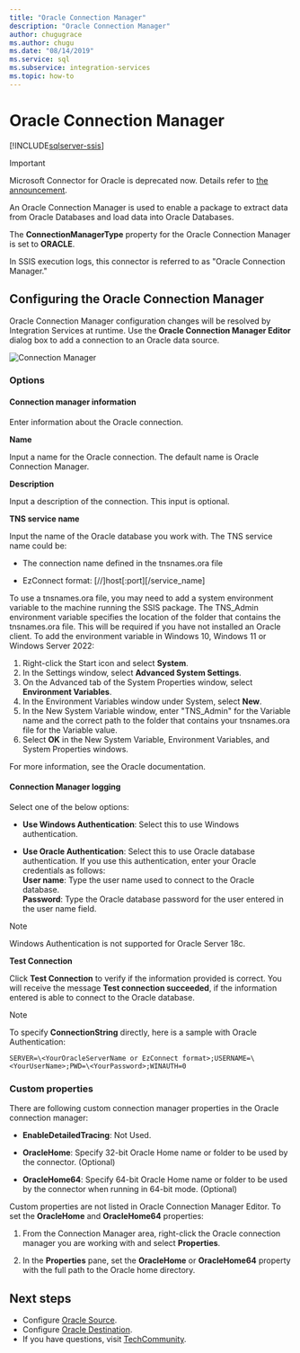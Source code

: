 ```yaml
---
title: "Oracle Connection Manager"
description: "Oracle Connection Manager"
author: chugugrace
ms.author: chugu
ms.date: "08/14/2019"
ms.service: sql
ms.subservice: integration-services
ms.topic: how-to
---
```

# Oracle Connection Manager

[!INCLUDE[sqlserver-ssis](../../includes/applies-to-version/sqlserver-ssis.md)]

> [!IMPORTANT]
> Microsoft Connector for Oracle is deprecated now. Details refer to [the announcement](https://www.microsoft.com/en-us/sql-server/blog/2025/01/21/sql-server-integration-services-ssis-microsoft-connector-for-oracle-deprecation/).

An Oracle Connection Manager is used to enable a package to extract data from Oracle Databases and load data into Oracle Databases.

The **ConnectionManagerType** property for the Oracle Connection Manager is set to **ORACLE**.

In SSIS execution logs, this connector is referred to as "Oracle Connection Manager."

## Configuring the Oracle Connection Manager

Oracle Connection Manager configuration changes will be resolved  by Integration Services at runtime. Use the **Oracle Connection Manager Editor** dialog box to add a connection to an Oracle data source.

![Connection Manager](media/oracle-connection-manager.png)

### Options

#### Connection manager information

Enter information about the Oracle connection.

**Name**

Input a name for the Oracle connection. The default name is Oracle Connection Manager. 

**Description** 

Input a description of the connection. This input is optional.

**TNS service name**

Input the name of the Oracle database you work with. The TNS service name could be:

- The connection name defined in the tnsnames.ora file

- EzConnect format: [//]host[:port][/service_name]

To use a tnsnames.ora file, you may need to add a system environment variable to the machine running the SSIS package. The TNS_Admin environment variable specifies the location of the folder that contains the tnsnames.ora file. This will be required if you have not installed an Oracle client. To add the environment variable in Windows 10, Windows 11 or Windows Server 2022: 

1. Right-click the Start icon and select **System**. 
2. In the Settings window, select **Advanced System Settings**. 
3. On the Advanced tab of the System Properties window, select **Environment Variables**.
4. In the Environment Variables window under System, select **New**. 
5. In the New System Variable window, enter "TNS_Admin" for the Variable name and the correct path to the folder that contains your tnsnames.ora file for the Variable value. 
6. Select **OK** in the New System Variable, Environment Variables, and System Properties windows. 

For more information, see the Oracle documentation.

#### Connection Manager logging

Select one of the below options:

- **Use Windows Authentication**: Select this to use Windows authentication.

- **Use Oracle Authentication**: Select this to use Oracle database authentication. If you use this authentication, enter your Oracle credentials as follows:  
	**User name**: Type the user name used to connect to the Oracle database.  
	**Password**: Type the Oracle database password for the user entered in the user name field.

> [!NOTE]
>
>Windows Authentication is not supported for Oracle Server 18c.

**Test Connection**

Click **Test Connection** to verify if the information provided is correct. You will receive the message **Test connection succeeded**, if the information entered is able to connect to the Oracle database.

> [!NOTE]
>
> To specify **ConnectionString** directly, here is a sample with Oracle Authentication:
>
> `SERVER=\<YourOracleServerName or EzConnect format>;USERNAME=\<YourUserName>;PWD=\<YourPassword>;WINAUTH=0`

### Custom properties

There are following custom connection manager properties in the Oracle connection manager:

- **EnableDetailedTracing**: Not Used.

- **OracleHome**: Specify 32-bit Oracle Home name or folder to be used by the connector. (Optional)

- **OracleHome64**: Specify 64-bit Oracle Home name or folder to be used by the connector when running in 64-bit mode. (Optional)

Custom properties are not listed in Oracle Connection Manager Editor. To set the **OracleHome** and **OracleHome64** properties:

1. From the Connection Manager area, right-click the Oracle connection manager you are working with and select **Properties**.

2. In the **Properties** pane, set the **OracleHome** or **OracleHome64** property with the full path to the Oracle home directory.


## Next steps

- Configure [Oracle Source](oracle-source.md).
- Configure [Oracle Destination](oracle-destination.md).
- If you have questions, visit [TechCommunity](https://aka.ms/AA5u35j).
